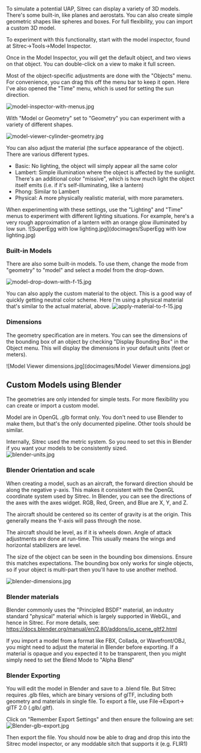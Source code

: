 To simulate a potential UAP, Sitrec can display a variety of 3D models. There's some built-in, like planes and aerostats. You can also create simple geometric shapes like spheres and boxes. For full flexibility, you can import a custom 3D model. 

To experiment with this functionality, start with the model inspector, found at Sitrec->Tools->Model Inspector. 

Once in the Model Inspector, you will get the default object, and two views on that object. You can double-click on a view to make it full screen. 

Most of the object-specific adjustments are done with the "Objects" menu. For convenience, you can drag this off the menu bar to keep it open. Here I've also opened the "Time" menu, which is used for setting the sun direction.

![model-inspector-with-menus.jpg](docimages/model-inspector-with-menus.jpg)

With "Model or Geometry" set to "Geometry" you can experiment with a variety of different shapes.

![model-viewer-cylinder-geometry.jpg](docimages/model-viewer-cylinder-geometry.jpg)

You can also adjust the material (the surface appearance of the object). There are various different types.
- Basic: No lighting, the object will simply appear all the same color
- Lambert: Simple illumination where the object is affected by the sunlight. There's an additional color "missive", which is how much light the object itself emits (i.e. if it's self-illuminating, like a lantern)
- Phong: Similar to Lambert  
- Physical: A more physically realistic material, with more parameters. 

When experimenting with these settings, use the "Lighting" and "Time" menus to experiment with different lighting situations. For example, here's a very rough approximation of a lantern with an orange glow illuminated by low sun.
![SuperEgg with low lighting.jpg](docimages/SuperEgg with low lighting.jpg)

### Built-in Models

There are also some built-in models. To use them, change the mode from "geometry" to "model" and select a model from the drop-down.

![model-drop-down-with-f-15.jpg](docimages/model-drop-down-with-f-15.jpg)

You can also apply the custom material to the object. This is a good way of quickly getting neutral color scheme. Here I'm using a physical material that's similar to the actual material, above. 
![apply-material-to-f-15.jpg](docimages/apply-material-to-f-15.jpg)

### Dimensions

The geometry specification are in meters. You can see the dimensions of the bounding box of an object by checking "Display Bounding Box" in the Object menu. This will display the dimensions in your default units (feet or meters).  

![Model Viewer dimensions.jpg](docimages/Model Viewer dimensions.jpg)

## Custom Models using Blender

The geometries are only intended for simple tests. For more flexibility you can create or import a custom model.  

Model are in OpenGL .glb format only. You don't need to use Blender to make them, but that's the only documented pipeline. Other tools should be similar.

Internally, Sitrec used the metric system. So you need to set this in Blender if you want your models to be consistently sized.  
![blender-units.jpg](docimages/blender-units.jpg)

### Blender Orientation and scale

When creating a model, such as an aircraft, the forward direction should be along the negative y-axis. This makes it consistent with the OpenGL coordinate system used by Sitrec. In Blender, you can see the directions of the axes with the axes widget. RGB, Red, Green, and Blue are X, Y, and Z. 

The aircraft should be centered so its center of gravity is at the origin. This generally means the Y-axis will pass through the nose.

The aircraft should be level, as if it is wheels down. Angle of attack adjustments are done at run-time. This usually means the wings and horizontal stabilizers are level.

The size of the object can be seen in the bounding box dimensions. Ensure this matches expectations. The bounding box only works for single objects, so if your object is multi-part then you'll have to use another method. 

![blender-dimensions.jpg](docimages/blender-dimensions.jpg)

### Blender materials 

Blender commonly uses the "Principled BSDF" material, an industry standard "physical" material which is largely supported in WebGL, and hence in Sitrec. For more details, see:
https://docs.blender.org/manual/en/2.80/addons/io_scene_gltf2.html

If you import a model from a format like FBX, Collada, or Wavefront/OBJ, you might need to adjust the material in Blender before exporting. If a material is opaque and you expected it to be transparent, then you might simply need to set the Blend Mode to "Alpha Blend"

### Blender Exporting

You will edit the model in Blender and save to a .blend file. But Sitrec requires .glb files, which are binary versions of glTF, including both geometry and materials in single file. 
To export a file, use File->Export-> glTF 2.0 (.glb/.gltf).

Click on "Remember Export Settings" and then ensure the following are set:
![Blender-glb-export.jpg](docimages/Blender-glb-export.jpg)


Then export the file. You should now be able to drag and drop this into the Sitrec model inspector, or any moddable sitch that supports it (e.g. FLIR1)

